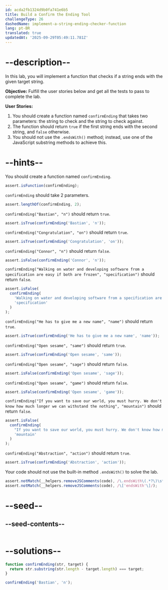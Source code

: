 ```yaml
---
id: acda2fb1324d9b0fa741e6b5
title: Build a Confirm the Ending Tool
challengeType: 26
dashedName: implement-a-string-ending-checker-function
lang: pt-BR
translated: true
updatedAt: '2025-09-29T05:49:11.781Z'
---
```


# --description--

In this lab, you will implement a function that checks if a string ends with the given target string.

**Objective:** Fulfill the user stories below and get all the tests to pass to complete the lab.

**User Stories:**

1. You should create a function named `confirmEnding` that takes two parameters: the string to check and the string to check against.
2. The function should return `true` if the first string ends with the second string, and `false` otherwise.
3. You should not use the `.endsWith()` method; instead, use one of the JavaScript substring methods to achieve this.

# --hints--

You should create a function named `confirmEnding`.

```js
assert.isFunction(confirmEnding);
```

`confirmEnding` should take 2 parameters.

```js
assert.lengthOf(confirmEnding, 2);
```

`confirmEnding("Bastian", "n")` should return `true`.

```js
assert.isTrue(confirmEnding('Bastian', 'n'));
```

`confirmEnding("Congratulation", "on")` should return `true`.

```js
assert.isTrue(confirmEnding('Congratulation', 'on'));
```

`confirmEnding("Connor", "n")` should return `false`.

```js
assert.isFalse(confirmEnding('Connor', 'n'));
```

`confirmEnding("Walking on water and developing software from a specification are easy if both are frozen", "specification")` should return `false`.

```js
assert.isFalse(
  confirmEnding(
    'Walking on water and developing software from a specification are easy if both are frozen',
    'specification'
  )
);
```

`confirmEnding("He has to give me a new name", "name")` should return `true`.

```js
assert.isTrue(confirmEnding('He has to give me a new name', 'name'));
```

`confirmEnding("Open sesame", "same")` should return `true`.

```js
assert.isTrue(confirmEnding('Open sesame', 'same'));
```

`confirmEnding("Open sesame", "sage")` should return `false`.

```js
assert.isFalse(confirmEnding('Open sesame', 'sage'));
```

`confirmEnding("Open sesame", "game")` should return `false`.

```js
assert.isFalse(confirmEnding('Open sesame', 'game'));
```

`confirmEnding("If you want to save our world, you must hurry. We don't know how much longer we can withstand the nothing", "mountain")` should return `false`.

```js
assert.isFalse(
  confirmEnding(
    "If you want to save our world, you must hurry. We don't know how much longer we can withstand the nothing",
    'mountain'
  )
);
```

`confirmEnding("Abstraction", "action")` should return `true`.

```js
assert.isTrue(confirmEnding('Abstraction', 'action'));
```

Your code should not use the built-in method `.endsWith()` to solve the lab.

```js
assert.notMatch(__helpers.removeJSComments(code), /\.endsWith\(.*?\)\s*?;?/);
assert.notMatch(__helpers.removeJSComments(code), /\['endsWith'\]/);
```

# --seed--

## --seed-contents--

```js

```

# --solutions--

```js
function confirmEnding(str, target) {
  return str.substring(str.length - target.length) === target;
}

confirmEnding('Bastian', 'n');
```
